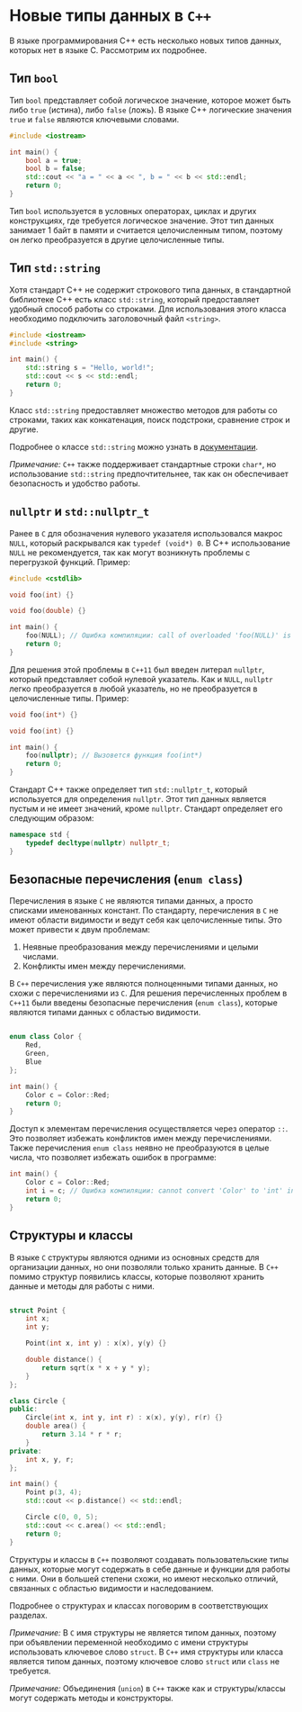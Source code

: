 # Новые типы данных в `C++`

В языке программирования C++ есть несколько новых типов данных, которых нет в языке C. Рассмотрим их подробнее.

## Тип `bool`

Тип `bool` представляет собой логическое значение, которое может быть либо `true` (истина), либо `false` (ложь). В языке C++ логические значения `true` и `false` являются ключевыми словами.

```cpp
#include <iostream>

int main() {
    bool a = true;
    bool b = false;
    std::cout << "a = " << a << ", b = " << b << std::endl;
    return 0;
}
```

Тип `bool` используется в условных операторах, циклах и других конструкциях, где требуется логическое значение. Этот тип данных занимает 1 байт в памяти и считается целочисленным типом, поэтому он легко преобразуется в другие целочисленные типы.

## Тип `std::string`

Хотя стандарт C++ не содержит строкового типа данных, в стандартной библиотеке C++ есть класс `std::string`, который предоставляет удобный способ работы со строками. Для использования этого класса необходимо подключить заголовочный файл `<string>`.

```cpp
#include <iostream>
#include <string>

int main() {
    std::string s = "Hello, world!";
    std::cout << s << std::endl;
    return 0;
}
```

Класс `std::string` предоставляет множество методов для работы со строками, таких как конкатенация, поиск подстроки, сравнение строк и другие.

Подробнее о классе `std::string` можно узнать в [документации](https://en.cppreference.com/w/cpp/string/basic_string).

*Примечание:* `C++` также поддерживает стандартные строки `char*`, но использование `std::string` предпочтительнее, так как он обеспечивает безопасность и удобство работы.

## `nullptr` и `std::nullptr_t`

Ранее в `C` для обозначения нулевого указателя использовался макрос `NULL`, который раскрывался как `typedef (void*) 0`. В С++ использование `NULL` не рекомендуется, так как могут возникнуть проблемы с перегрузкой функций. Пример:

```cpp
#include <cstdlib>

void foo(int) {}

void foo(double) {}

int main() {
    foo(NULL); // Ошибка компиляции: call of overloaded 'foo(NULL)' is ambiguous
    return 0;
}
```

Для решения этой проблемы в `C++11` был введен литерал `nullptr`, который представляет собой нулевой указатель. Как и `NULL`, `nullptr` легко преобразуется в любой указатель, но не преобразуется в целочисленные типы. Пример:

```cpp
void foo(int*) {}

void foo(int) {}

int main() {
    foo(nullptr); // Вызовется функция foo(int*)
    return 0;
}
```

Стандарт C++ также определяет тип `std::nullptr_t`, который используется для определения `nullptr`. Этот тип данных является пустым и не имеет значений, кроме `nullptr`. Стандарт определяет его следующим образом:

```cpp
namespace std {
    typedef decltype(nullptr) nullptr_t;
}
```

## Безопасные перечисления (`enum class`)

Перечисления в языке `C` не являются типами данных, а просто списками именованных констант. По стандарту, перечисления в `C` не имеют области видимости и ведут себя как целочисленные типы. Это может привести к двум проблемам:

1. Неявные преобразования между перечислениями и целыми числами.
2. Конфликты имен между перечислениями.

В `C++` перечисления уже являются полноценными типами данных, но схожи с перечислениями из `C`. Для решения перечисленных проблем в `C++11` были введены безопасные перечисления (`enum class`), которые являются типами данных с областью видимости.

```cpp

enum class Color {
    Red,
    Green,
    Blue
};

int main() {
    Color c = Color::Red;
    return 0;
}
```

Доступ к элементам перечисления осуществляется через оператор `::`. Это
позволяет избежать конфликтов имен между перечислениями. Также перечисления `enum class` неявно не преобразуются в целые числа, что позволяет избежать ошибок в программе:

```cpp
int main() {
    Color c = Color::Red;
    int i = c; // Ошибка компиляции: cannot convert 'Color' to 'int' in initialization
    return 0;
}
```

## Структуры и классы

В языке `C` структуры являются одними из основных средств для организации данных, но они позволяли только хранить данные. В `C++` помимо структур появились классы, которые позволяют хранить данные и методы для работы с ними.

```cpp

struct Point {
    int x;
    int y;

    Point(int x, int y) : x(x), y(y) {}

    double distance() {
        return sqrt(x * x + y * y);
    }
};

class Circle {
public:
    Circle(int x, int y, int r) : x(x), y(y), r(r) {}
    double area() {
        return 3.14 * r * r;
    }
private:
    int x, y, r;
};

int main() {
    Point p(3, 4);
    std::cout << p.distance() << std::endl;

    Circle c(0, 0, 5);
    std::cout << c.area() << std::endl;
    return 0;
}
```

Структуры и классы в `C++` позволяют создавать пользовательские типы данных, которые могут содержать в себе данные и функции для работы с ними. Они в большей степени схожи, но имеют несколько отличий, связанных с областью видимости и наследованием.

Подробнее о структурах и классах поговорим в соответствующих разделах.

*Примечание:* В `C` имя структуры не является типом данных, поэтому при объявлении переменной необходимо с имени структуры использовать ключевое слово `struct`. В `C++` имя структуры или класса является типом данных, поэтому ключевое слово `struct` или `class` не требуется.

*Примечание:* Объединения (`union`) в `C++` также как и структуры/классы могут содержать методы и конструкторы.
